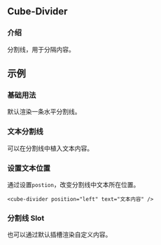 ## Cube-Divider

<card>

### 介绍

分割线，用于分隔内容。

</card>

## 示例

<card>

### 基础用法

默认渲染一条水平分割线。

<!-- @example: divider-normal -> template no-wrap -->

</card>

<card>

### 文本分割线

可以在分割线中植入文本内容。

<!-- @example: divider-text -> template no-wrap -->

</card>

<card>

### 设置文本位置

通过设置`postion`，改变分割线中文本所在位置。

```vue
<cube-divider position="left" text="文本内容" />
```

</card>

<card>

### 分割线 Slot

也可以通过默认插槽渲染自定义内容。

<!-- @example: divider-slot -> template no-wrap -->

</card>
